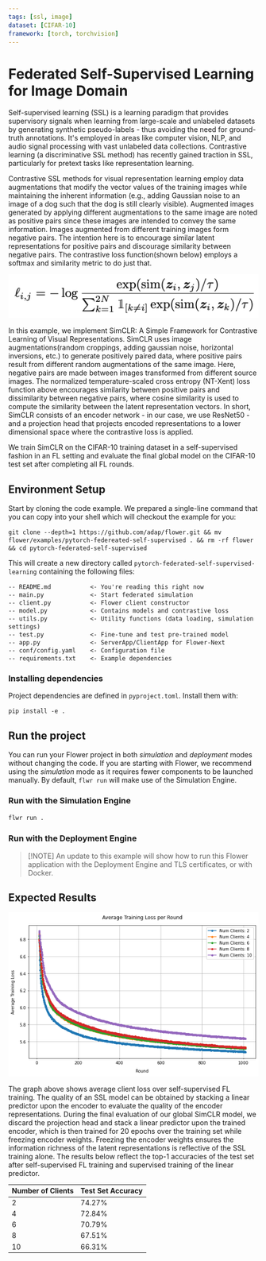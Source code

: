 ```yaml
---
tags: [ssl, image]
dataset: [CIFAR-10]
framework: [torch, torchvision]
---
```


# Federated Self-Supervised Learning for Image Domain

Self-supervised learning (SSL) is a learning paradigm that provides supervisory signals when learning from large-scale and unlabeled datasets by generating synthetic pseudo-labels - thus avoiding the need for ground-truth annotations. It's employed in areas like computer vision, NLP, and audio signal processing with vast unlabeled data collections. Contrastive learning (a discriminative SSL method) has recently gained traction in SSL, particularly for pretext tasks like representation learning. 

Contrastive SSL methods for visual representation learning employ data augmentations that modify the vector values of the training images while maintaining the inherent information (e.g., adding Gaussian noise to an image of a dog such that the dog is still clearly visible). Augmented images generated by applying different augmentations to the same image are noted as positive pairs since these images are intended to convey the same information. Images augmented from different training images form negative pairs. The intention here is to encourage similar latent representations for positive pairs and discourage similarity between negative pairs. The contrastive loss function(shown below) employs a softmax and similarity metric to do just that.

<p align="center">
  <img src="_static/loss_eq.png" />
</p>


In this example, we implement SimCLR: A Simple Framework for Contrastive Learning of Visual Representations. SimCLR uses image augmentations(random croppings, adding gaussian noise, horizontal inversions, etc.) to generate positively paired data, where positive pairs result from different random augmentations of the same image. Here, negative pairs are made between images transformed from different source images. The normalized temperature-scaled cross entropy (NT-Xent) loss function above encourages similarity between positive pairs and dissimilarity between negative pairs, where cosine similarity is used to compute the similarity between the latent representation vectors. In short, SimCLR consists of an encoder network - in our case, we use ResNet50 - and a projection head that projects encoded representations to a lower dimensional space where the contrastive loss is applied.

We train SimCLR on the CIFAR-10 training dataset in a self-supervised fashion in an FL setting and evaluate the final global model on the CIFAR-10 test set after completing all FL rounds. 


## Environment Setup

Start by cloning the code example. We prepared a single-line command that you can copy into your shell which will checkout the example for you:

```shell
git clone --depth=1 https://github.com/adap/flower.git && mv flower/examples/pytorch-federeated-self-supervised . && rm -rf flower && cd pytorch-federated-self-supervised
```

This will create a new directory called `pytorch-federated-self-supervised-learning` containing the following files:

```
-- README.md           <- You're reading this right now
-- main.py             <- Start federated simulation
-- client.py           <- Flower client constructor
-- model.py            <- Contains models and contrastive loss
-- utils.py            <- Utility functions (data loading, simulation settings)
-- test.py             <- Fine-tune and test pre-trained model
-- app.py              <- ServerApp/ClientApp for Flower-Next
-- conf/config.yaml    <- Configuration file
-- requirements.txt    <- Example dependencies
```


### Installing dependencies

Project dependencies are defined in `pyproject.toml`. Install them with:

```shell
pip install -e .
```

## Run the project

You can run your Flower project in both _simulation_ and _deployment_ modes without changing the code. If you are starting with Flower, we recommend using the _simulation_ mode as it requires fewer components to be launched manually. By default, `flwr run` will make use of the Simulation Engine.

### Run with the Simulation Engine

```bash
flwr run .
```

### Run with the Deployment Engine

> \[!NOTE\]
> An update to this example will show how to run this Flower application with the Deployment Engine and TLS certificates, or with Docker.


## Expected Results

<p align="center">
  <img src="_static/loss_graph3.png" alt="Average client loss over 1000 Rounds"/>
</p>

The graph above shows average client loss over self-supervised FL training. The quality of an SSL model can be obtained by stacking a linear predictor upon the encoder to evaluate the quality of the encoder representations. During the final evaluation of our global SimCLR model, we discard the projection head and stack a linear predictor upon the trained encoder, which is then trained for 20 epochs over the training set while freezing encoder weights. Freezing the encoder weights ensures the information richness of the latent representations is reflective of the SSL training alone. The results below reflect the top-1 accuracies of the test set after self-supervised FL training and supervised training of the linear predictor.


| Number of Clients | Test Set Accuracy |
|-------------------|-------------------|
| 2                 | 74.27%            |
| 4                 | 72.84%            |
| 6                 | 70.79%            |
| 8                 | 67.51%            |
| 10                | 66.31%            |


